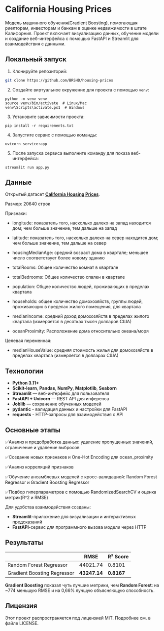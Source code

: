 # California Housing Prices

Модель машинного обучения(Gradient Boosting), помогающая риелторам, инвесторам и банкам в оценке недвижимости в штате Калифорния. 
Проект включает визуализацию данных, обучение модели и создание веб-интерфейса с помощью FastAPI и Streamlit для взаимодействия c данными.

## Локальный запуск

1. Клонируйте репозиторий:

```bash
git clone https://github.com/BRSHD/housing-prices
```

2. Создайте виртуальное окружение для проекта с помощью `venv`:

```shell
python -m venv venv
source venv/bin/activate  # Linux/Mac
venv\Scripts\activate.ps1  # Windows
```

3. Установите зависимости проекта:

```shell
pip install -r requirements.txt
```

4. Запустите сервис с помощью команды:

```shell
uvicorn service:app
```

5. После запуска сервиса выполните команду для показа веб-интерфейса:

```shell
streamlit run app.py
```


## Данные

Открытый датасет [**California Housing Prices**](https://www.kaggle.com/datasets/camnugent/california-housing-prices).  

Размер: 20640 строк

Признаки:
- longitude: показатель того, насколько далеко на запад находится дом; чем больше значение, тем дальше на запад

- latitude: показатель того, насколько далеко на север находится дом; чем больше значение, тем дальше на север

- housingMedianAge: средний возраст дома в квартале; меньшее число соответствует более новому зданию

- totalRooms: Общее количество комнат в квартале

- totalBedrooms: Общее количество спален в квартале

- population: Общее количество людей, проживающих в пределах квартала

- households: общее количество домохозяйств, группы людей, проживающих в пределах жилого помещения, для квартала

- medianIncome: средний доход домохозяйств в пределах жилого квартала (измеряется в десятках тысяч долларов США)

- oceanProximity: Расположение дома относительно океана/моря

Целевая переменная:

- medianHouseValue: средняя стоимость жилья для домохозяйств в пределах квартала (измеряется в долларах США)

## Технологии

- **Python 3.11+**
- **Scikit-learn**, **Pandas**, **NumPy**, **Matplotlib**, **Seaborn**
- **Streamlit** — веб-интерфейс для пользователя
- **FastAPI + Uvicorn** — REST API для инференса
- **Joblib** — сохранение обученных моделей
- **pydantic** - валидация данных и настройки для FastAPI
- **requests** - HTTP-запросы для взаимодействия с API

## Основные этапы 
✅Анализ и предобработка данных: удаление пропущенных значений, ограничение и удаление выбросов

✅Создание новых признаков и One-Hot Encoding для ocean_proximity

✅Анализ корреляций признаков

✅Обучение ансамблевых моделей с кросс-валидацией: Random Forest Regressor и Gradient Boosting Regressor

✅Подбор гиперпараметров с помощью RandomizedSearchCV и оценка метрик(R^2 и RMSE)

Для удобства взаимодействия созданы:
- **Streamlit**-приложение для визуализации и интерактивных предсказаний
- **FastAPI**-сервис для программного вызова модели через HTTP

## Результаты 

| | RMSE | R² Score | 
|----------|------|----------|
| Random Forest Regressor | 44021.74 | 0.8101 |
| Gradient Boosting Regressor | **43247.14** | **0.8167** | 

 **Gradient Boosting** показал чуть лучшие метрики, чем **Random Forest**: на ~774 меньшую RMSE и на 0,66% лучшую объясняющую способность. 

## Лицензия

Этот проект распространяется под лицензией MIT. Подробнее см. в файле LICENSE.
  

